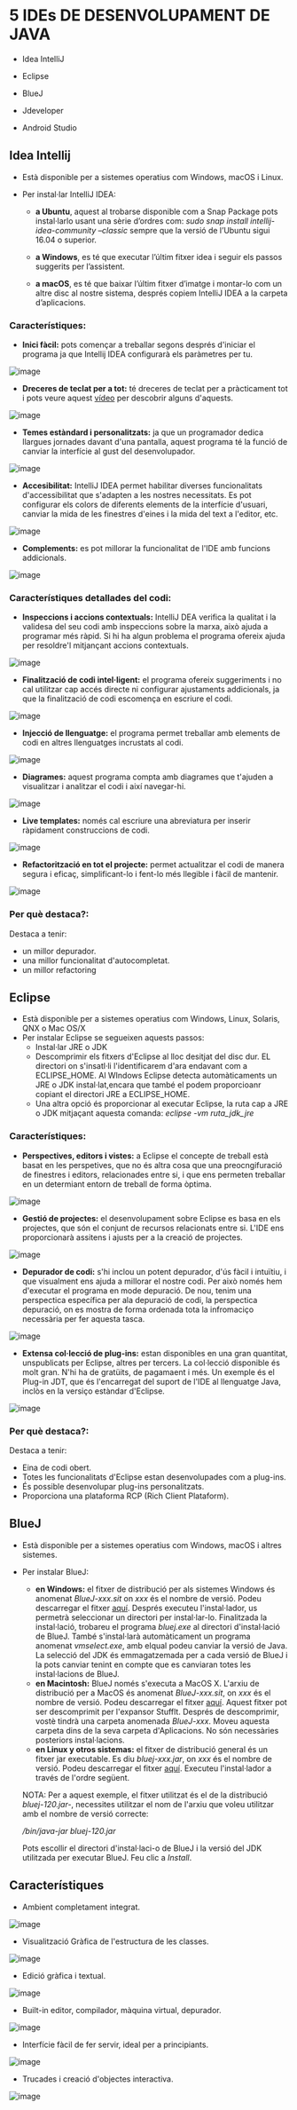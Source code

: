 # 5 IDEs DE DESENVOLUPAMENT DE JAVA 

- Idea IntelliJ 

- Eclipse 

- BlueJ 

- Jdeveloper 

- Android Studio 

## Idea Intellij

- Està disponible per a sistemes operatius com Windows, macOS i Linux. 

- Per instal·lar IntelliJ IDEA:


  - **a Ubuntu**, aquest al trobarse disponible com a Snap Package pots instal·larlo usant una sèrie d’ordres com: *sudo snap install intellij-idea-community –classic* sempre que la versió de l’Ubuntu sigui 16.04 o superior.
  
  
  - **a Windows**, es té que executar l’últim fitxer idea i seguir els passos suggerits per l’assistent. 
  
  
  - **a macOS**, es té que baixar l’últim fitxer d’imatge i montar-lo com un altre disc al nostre sistema, després copiem IntelliJ IDEA a la carpeta d’aplicacions.
### Característiques:
- **Inici fàcil:** pots començar a treballar segons després d'iniciar el programa ja que Intellij IDEA configurarà els paràmetres per tu.
      
![image](https://user-images.githubusercontent.com/114908591/201702266-d0accf04-b5cc-4784-864b-1fa4bc213e6a.png)

- **Dreceres de teclat per a tot:** té dreceres de teclat per a pràcticament tot i pots veure aquest [vídeo](https://www.youtube.com/watch?v=QYO5_riePOQ&ab_channel=IntelliJIDEAbyJetBrains) per descobrir alguns d'aquests.

![image](https://user-images.githubusercontent.com/114908591/201712287-ff67ff53-caa5-49a5-9b09-60dcfaca8d83.png)

- **Temes estàndard i personalitzats:** ja que un programador dedica llargues jornades davant d'una pantalla, aquest programa té la funció de canviar la interfície al gust del desenvolupador.

![image](https://user-images.githubusercontent.com/114908591/201714622-0eeff862-dfaa-4132-8d54-4d537eda81d6.png)

- **Accesibilitat:** IntelliJ IDEA permet habilitar diverses funcionalitats d'accessibilitat que s'adapten a les nostres necessitats. Es pot configurar els colors de diferents elements de la interfície d'usuari, canviar la mida de les finestres d'eines i la mida del text a l'editor, etc.

![image](https://user-images.githubusercontent.com/114908591/201717280-25106f47-8cd6-454a-8221-1bc92dac085e.png)

- **Complements:** es pot millorar la funcionalitat de l'IDE amb funcions addicionals.

![image](https://user-images.githubusercontent.com/114908591/201718528-b1676ac8-73ae-4af9-8fdc-7ca7e51bea10.png)

### Característiques detallades del codi:

- **Inspeccions i accions contextuals:** IntelliJ DEA verifica la qualitat i la validesa del seu codi amb inspeccions sobre la marxa, això ajuda a programar més ràpid. Si hi ha algun problema el programa ofereix ajuda per resoldre'l mitjançant accions contextuals.

![image](https://user-images.githubusercontent.com/114908591/201728356-2195fc98-5803-4c58-b386-a202aaa5de96.png)

- **Finalització de codi intel·ligent:** el programa ofereix suggeriments i no cal utilitzar cap accés directe ni configurar ajustaments addicionals, ja que la finalització de codi escomença en escriure el codi.

![image](https://user-images.githubusercontent.com/114908591/201727519-5bbed2fe-de70-44ab-8dfc-6624c877c757.png)

- **Injecció de llenguatge:** el programa permet treballar amb elements de codi en altres llenguatges incrustats al codi.

![image](https://user-images.githubusercontent.com/114908591/201732073-b9288922-e1fa-42c3-932d-fbdc09f9b5ab.png)

- **Diagrames:** aquest programa compta amb diagrames que t'ajuden a visualitzar i analitzar el codi i així navegar-hi.

![image](https://user-images.githubusercontent.com/114908591/201732512-09456509-e4bd-4b73-8164-6b5d969f0692.png)

- **Live templates:** només cal escriure una abreviatura per inserir ràpidament construccions de codi.

![image](https://user-images.githubusercontent.com/114908591/201733115-d09d313b-9db6-43ac-be4b-9f6be36ea92b.png)

- **Refactorització en tot el projecte:** permet actualitzar el codi de manera segura i eficaç, simplificant-lo i fent-lo més llegible i fàcil de mantenir.

![image](https://user-images.githubusercontent.com/114908591/201733757-3e02977b-10d4-452c-af3a-e1373cdeb9f1.png)

### Per què destaca?:

Destaca a tenir:
- un millor depurador.
- una millor funcionalitat d'autocompletat.
- un millor refactoring

## Eclipse

- Està disponible per a sistemes operatius com Windows, Linux, Solaris, QNX o Mac OS/X  
- Per instalar Eclipse se segueixen aquests passos:
  - Instal·lar JRE o JDK
  - Descomprimir els fitxers d'Eclipse al lloc desitjat del disc dur. EL directori on s'insatl·li l'identificarem d'ara endavant com a ECLIPSE_HOME. Al WIndows Eclipse detecta automàticaments un JRE o JDK instal·lat,encara que també el podem proporcioanr copiant el directori JRE a ECLIPSE_HOME. 
  - Una altra opció és proporcionar al executar Eclipse, la ruta cap a JRE o JDK mitjaçant aquesta comanda: *eclipse -vm ruta_jdk_jre*
 
 ### Característiques:
 
- **Perspectives, editors i vistes:** a Eclipse el concepte de treball està basat en les perspetives, que no és altra cosa que una preocngifuració de finestres i editors, relacionades entre si, i que ens permeten treballar en un determiant entorn de treball de forma òptima.

![image](https://user-images.githubusercontent.com/114908591/201921301-b799e7cb-551f-4d27-8f06-74fa3cf8640e.png)

- **Gestió de projectes:** el desenvolupament sobre Eclipse es basa en els projectes, que són el conjunt de recursos relacionats entre si. L'IDE ens proporcionarà assitens i ajusts per a la creació de projectes.

![image](https://user-images.githubusercontent.com/114908591/201922870-767903da-c018-4568-abab-40dd7fd19215.png)

- **Depurador de codi:** s'hi inclou un potent depurador, d'ús fàcil i intuïtiu, i que visualment ens ajuda a millorar el nostre codi. Per això només hem d'executar el programa en mode depuració. De nou, tenim una perspectica específica per ala depuració de codi, la perspectica depuració, on es mostra de forma ordenada tota la infromaciço necessària per fer aquesta tasca.

![image](https://user-images.githubusercontent.com/114908591/201923822-4af55ab8-d7f9-4d14-ba61-2d53381e7058.png)

- **Extensa col·lecció de plug-ins:** estan disponibles en una gran quantitat, unspublicats per Eclipse, altres per tercers. La col·lecció disponible és molt gran. N'hi ha de gratüits, de pagamaent i més. Un exemple és el Plug-in JDT, que és l'encarregat del suport de l'IDE al llenguatge Java, inclòs en la versiço estàndar d'Eclipse.

![image](https://user-images.githubusercontent.com/114908591/201927981-99274a89-d5bc-469a-879a-83cdbff3ef00.png)

### Per què destaca?:

Destaca a tenir:
- Eina de codi obert.
- Totes les funcionalitats d'Eclipse estan desenvolupades com a plug-ins.
- És possible desenvolupar plug-ins personalitzats. 
- Proporciona una plataforma RCP (Rich Client Plataform).

## BlueJ

- Està disponible per a sistemes operatius com Windows, macOS i altres sistemes.
- Per instalar BlueJ:
  - **en Windows:** el fitxer de distribució per als sistemes Windows és anomenat *BlueJ-xxx.sit* on *xxx* és el nombre de versió. Podeu descarregar el fitxer [aquí](https://www.bluej.org/). Després executeu l'instal·lador, us permetrà seleccionar un directori per instal·lar-lo. Finalitzada la instal·lació, trobareu el programa *bluej.exe* al directori d'instal·lació de BlueJ. També s'instal·larà automàticament un programa anomenat *vmselect.exe*, amb elqual podeu canviar la versió de Java. La selecció del JDK és emmagatzemada per a cada versió de BlueJ i la pots canviar tenint en compte que es canviaran totes les instal·lacions de BlueJ.
  - **en Macintosh:** BlueJ només s'executa a MacOS X. L'arxiu de distribució per a MacOS és anomenat *BlueJ-xxx.sit*, on *xxx* és el nombre de versió. Podeu descarregar el fitxer [aquí](https://www.bluej.org/). Aquest fitxer pot ser descomprimit per l'expansor Stufflt. Després de descomprimir, vostè tindrà una carpeta anomenada *BlueJ-xxx*. Moveu aquesta carpeta dins de la seva carpeta d'Aplicacions. No són necessàries posteriors instal·lacions.
  - **en Linux y otros sistemas:** el fitxer de distribució general és un fitxer jar executable. Es diu *bluej-xxx.jar*, on *xxx* és el nombre de versió. Podeu descarregar el fitxer [aquí](https://www.bluej.org/). Executeu l'instal·lador a través de l'ordre següent. 

  NOTA: Per a aquest exemple, el fitxer utilitzat és el de la distribució *bluej-120.jar-*, necessites utilitzar el nom de l'arxiu que voleu utilitzar amb el nombre de versió correcte:
  
  *<jdk-path>/bin/java-jar bluej-120.jar*
    
  Pots escollir el directori d'instal·laci-o de BlueJ i la versió del JDK utilitzada per executar BlueJ. Feu clic a *Install*.
  
## Característiques
  - Ambient completament integrat.
  
  ![image](https://user-images.githubusercontent.com/114908591/202015787-75a31bf0-3571-492f-9480-627e424b67f6.png)
 
  - Visualització Gràfica de l'estructura de les classes.
  
  ![image](https://user-images.githubusercontent.com/114908591/202017758-4db5d813-f684-488c-b07d-9f9b50fb50ba.png)
  
  - Edició gràfica i textual.
  
  ![image](https://user-images.githubusercontent.com/114908591/202017424-d17f3f89-2cdb-4825-8926-12ad1c42aba4.png)
  
  - Built-in editor, compilador, màquina virtual, depurador.
  
  ![image](https://user-images.githubusercontent.com/114908591/202017572-98eed42a-4105-4113-9fe7-bcc8e2d0d089.png)
  
  - Interfície fàcil de fer servir, ideal per a principiants.
  
  ![image](https://user-images.githubusercontent.com/114908591/202017229-e38d7247-7a59-47d7-9b6c-2b0513e0aeab.png)
  
  - Trucades i creació d'objectes interactiva.
  
  ![image](https://user-images.githubusercontent.com/114908591/202016913-2ab81ef1-0e28-4d56-9e28-313a97494b01.png)

  
 

